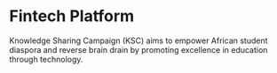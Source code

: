 # Fintech Platform
Knowledge Sharing Campaign (KSC) aims to empower African student diaspora and reverse brain drain by promoting excellence in education through technology.
